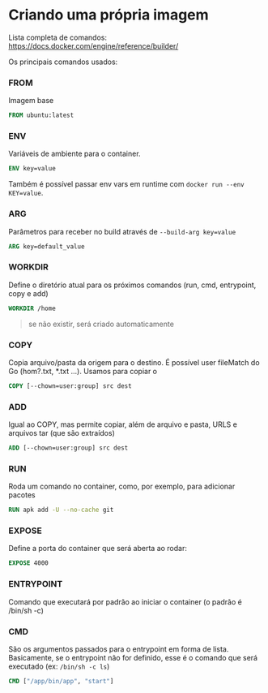 # Criando uma própria imagem

Lista completa de comandos: https://docs.docker.com/engine/reference/builder/

Os principais comandos usados:

### FROM

Imagem base

```dockerfile
FROM ubuntu:latest
```

### ENV

Variáveis de ambiente para o container.

```dockerfile
ENV key=value
```

Também é possível passar env vars em runtime com `docker run --env KEY=value`.

### ARG

Parâmetros para receber no build através de `--build-arg key=value`

```dockerfile
ARG key=default_value
```

### WORKDIR

Define o diretório atual para os próximos comandos (run, cmd, entrypoint, copy e add)

```dockerfile
WORKDIR /home
```
> se não existir, será criado automaticamente

### COPY

Copia arquivo/pasta da origem para o destino. É possível user fileMatch do Go (hom?.txt, *.txt ...). Usamos para copiar o 

```dockerfile
COPY [--chown=user:group] src dest
```

### ADD

Igual ao COPY, mas permite copiar, além de arquivo e pasta, URLS e arquivos tar (que são extraídos)

```dockerfile
ADD [--chown=user:group] src dest
```

### RUN

Roda um comando no container, como, por exemplo, para adicionar pacotes

```dockerfile
RUN apk add -U --no-cache git 
```

### EXPOSE

Define a porta do container que será aberta ao rodar:

```dockerfile
EXPOSE 4000
```

### ENTRYPOINT

Comando que executará por padrão ao iniciar o container (o padrão é /bin/sh -c)

### CMD

São os argumentos passados para o entrypoint em forma de lista. Basicamente, se o entrypoint não for definido, esse é o comando que será executado (ex: `/bin/sh -c ls`)

```dockerfile
CMD ["/app/bin/app", "start"]
```

